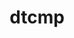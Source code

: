 ---
title: "dtcmp"
layout: cache
categories: [package, develop-2024-01-07]
meta: {"versions": ["1.1.4"], "compilers": ["cce@=15.0.1", "gcc@=10.3.0", "gcc@=11.4.0", "gcc@=7.5.0", "gcc@=9.4.0", "oneapi@=2023.2.0"], "oss": ["rhel8", "sle_hpc15", "ubuntu18.04", "ubuntu20.04", "ubuntu22.04"], "platforms": ["linux"], "targets": ["neoverse_v1", "ppc64le", "x86_64_v3", "x86_64_v4", "zen4"], "stacks": ["e4s", "e4s-cray-rhel", "e4s-cray-sles", "e4s-neoverse_v1", "e4s-oneapi", "e4s-power", "radiuss", "root", "tutorial"], "num_specs": 8, "num_specs_by_stack": {"root": 8, "e4s-cray-rhel": 1, "e4s-cray-sles": 1, "radiuss": 1, "e4s-neoverse_v1": 1, "e4s-power": 1, "e4s": 1, "e4s-oneapi": 1, "tutorial": 1}}
spec_details: [{"hash": "6xzs5fxltsyazhnkj355hr7ytfjkuryi", "compiler": "cce@=15.0.1", "versions": ["1.1.4"], "os": "rhel8", "platform": "linux", "target": "zen4", "variants": ["build_system=autotools", "+shared"], "stacks": ["root", "e4s-cray-rhel"], "size": "-", "tarball": "https://binaries.spack.io/releases/develop-2024-01-07/build_cache/linux-rhel8-zen4/cce-15.0.1/dtcmp-1.1.4/linux-rhel8-zen4-cce-15.0.1-dtcmp-1.1.4-6xzs5fxltsyazhnkj355hr7ytfjkuryi.spack"}, {"hash": "aj3wnthdawd7jz3a63mrb6hbb7gkxlie", "compiler": "gcc@=10.3.0", "versions": ["1.1.4"], "os": "sle_hpc15", "platform": "linux", "target": "x86_64_v4", "variants": ["build_system=autotools", "+shared"], "stacks": ["e4s-cray-sles", "root"], "size": "-", "tarball": "https://binaries.spack.io/releases/develop-2024-01-07/build_cache/linux-sle_hpc15-x86_64_v4/gcc-10.3.0/dtcmp-1.1.4/linux-sle_hpc15-x86_64_v4-gcc-10.3.0-dtcmp-1.1.4-aj3wnthdawd7jz3a63mrb6hbb7gkxlie.spack"}, {"hash": "zi5blo527trswj5gr4obsdinxgemyj4z", "compiler": "gcc@=7.5.0", "versions": ["1.1.4"], "os": "ubuntu18.04", "platform": "linux", "target": "x86_64_v3", "variants": ["build_system=autotools", "+shared"], "stacks": ["root", "radiuss"], "size": "-", "tarball": "https://binaries.spack.io/releases/develop-2024-01-07/build_cache/linux-ubuntu18.04-x86_64_v3/gcc-7.5.0/dtcmp-1.1.4/linux-ubuntu18.04-x86_64_v3-gcc-7.5.0-dtcmp-1.1.4-zi5blo527trswj5gr4obsdinxgemyj4z.spack"}, {"hash": "azc3zttueglpdbckqcedtk2nlvc2fq7k", "compiler": "gcc@=11.4.0", "versions": ["1.1.4"], "os": "ubuntu20.04", "platform": "linux", "target": "neoverse_v1", "variants": ["build_system=autotools", "+shared"], "stacks": ["root", "e4s-neoverse_v1"], "size": "-", "tarball": "https://binaries.spack.io/releases/develop-2024-01-07/build_cache/linux-ubuntu20.04-neoverse_v1/gcc-11.4.0/dtcmp-1.1.4/linux-ubuntu20.04-neoverse_v1-gcc-11.4.0-dtcmp-1.1.4-azc3zttueglpdbckqcedtk2nlvc2fq7k.spack"}, {"hash": "uwc5bmno5zqdv6eachusypprp6pcz6p6", "compiler": "gcc@=9.4.0", "versions": ["1.1.4"], "os": "ubuntu20.04", "platform": "linux", "target": "ppc64le", "variants": ["build_system=autotools", "+shared"], "stacks": ["root", "e4s-power"], "size": "-", "tarball": "https://binaries.spack.io/releases/develop-2024-01-07/build_cache/linux-ubuntu20.04-ppc64le/gcc-9.4.0/dtcmp-1.1.4/linux-ubuntu20.04-ppc64le-gcc-9.4.0-dtcmp-1.1.4-uwc5bmno5zqdv6eachusypprp6pcz6p6.spack"}, {"hash": "nknoriboqdiryiu7leayt547hem6xoh4", "compiler": "gcc@=11.4.0", "versions": ["1.1.4"], "os": "ubuntu20.04", "platform": "linux", "target": "x86_64_v3", "variants": ["build_system=autotools", "+shared"], "stacks": ["root", "e4s"], "size": "-", "tarball": "https://binaries.spack.io/releases/develop-2024-01-07/build_cache/linux-ubuntu20.04-x86_64_v3/gcc-11.4.0/dtcmp-1.1.4/linux-ubuntu20.04-x86_64_v3-gcc-11.4.0-dtcmp-1.1.4-nknoriboqdiryiu7leayt547hem6xoh4.spack"}, {"hash": "6gyjzbn2wjhzfzrzpisk37eej6zmkhtb", "compiler": "oneapi@=2023.2.0", "versions": ["1.1.4"], "os": "ubuntu20.04", "platform": "linux", "target": "x86_64_v3", "variants": ["build_system=autotools", "+shared"], "stacks": ["root", "e4s-oneapi"], "size": "-", "tarball": "https://binaries.spack.io/releases/develop-2024-01-07/build_cache/linux-ubuntu20.04-x86_64_v3/oneapi-2023.2.0/dtcmp-1.1.4/linux-ubuntu20.04-x86_64_v3-oneapi-2023.2.0-dtcmp-1.1.4-6gyjzbn2wjhzfzrzpisk37eej6zmkhtb.spack"}, {"hash": "lzaqn4mgt33mnn4diigvznri3zrv5dwf", "compiler": "gcc@=11.4.0", "versions": ["1.1.4"], "os": "ubuntu22.04", "platform": "linux", "target": "x86_64_v3", "variants": ["build_system=autotools", "+shared"], "stacks": ["tutorial", "root"], "size": "-", "tarball": "https://binaries.spack.io/releases/develop-2024-01-07/build_cache/linux-ubuntu22.04-x86_64_v3/gcc-11.4.0/dtcmp-1.1.4/linux-ubuntu22.04-x86_64_v3-gcc-11.4.0-dtcmp-1.1.4-lzaqn4mgt33mnn4diigvznri3zrv5dwf.spack"}]
---